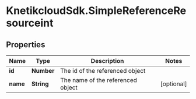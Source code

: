 # KnetikcloudSdk.SimpleReferenceResourceint

## Properties
Name | Type | Description | Notes
------------ | ------------- | ------------- | -------------
**id** | **Number** | The id of the referenced object | 
**name** | **String** | The name of the referenced object | [optional] 


